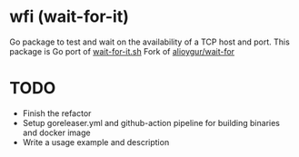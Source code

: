 # wfi (wait-for-it)

Go package to test and wait on the availability of a TCP host and port.
This package is Go port of [wait-for-it.sh](https://github.com/vishnubob/wait-for-it)
Fork of [alioygur/wait-for](https://github.com/alioygur/wait-for)

# TODO

* Finish the refactor
* Setup goreleaser.yml and github-action pipeline for building binaries and docker image
* Write a usage example and description
